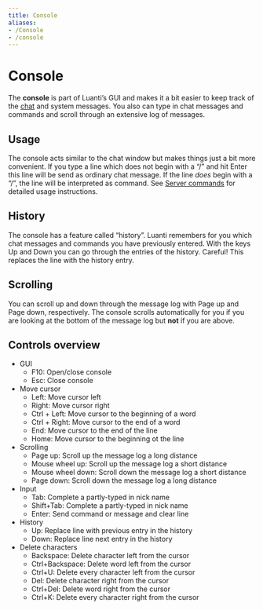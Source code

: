 ```yaml
---
title: Console
aliases:
- /Console
- /console
---
```


# Console
The **console** is part of Luanti’s GUI and makes it a bit easier to keep track of the [chat](/for-players/chat/) and system messages. You also can type in chat messages and commands and scroll through an extensive log of messages.

## Usage
The console acts similar to the chat window but makes things just a bit more convenient. If you type a line which does not begin with a “/” and hit Enter this line will be send as ordinary chat message. If the line _does_ begin with a “/”, the line will be interpreted as command. See [Server commands](/server-commands/) for detailed usage instructions.

## History
The console has a feature called “history”. Luanti remembers for you which chat messages and commands you have previously entered. With the keys Up and Down you can go through the entries of the history. Careful! This replaces the line with the history entry.

## Scrolling
You can scroll up and down through the message log with Page up and Page down, respectively. The console scrolls automatically for you if you are looking at the bottom of the message log but **not** if you are above.

## Controls overview
* GUI
  * F10: Open/close console
  * Esc: Close console
* Move cursor
  * Left: Move cursor left
  * Right: Move cursor right
  * Ctrl + Left: Move cursor to the beginning of a word
  * Ctrl + Right: Move cursor to the end of a word
  * End: Move cursor to the end of the line
  * Home: Move cursor to the beginning ot the line
* Scrolling
  * Page up: Scroll up the message log a long distance
  * Mouse wheel up: Scroll up the message log a short distance
  * Mouse wheel down: Scroll down the message log a short distance
  * Page down: Scroll down the message log a long distance
* Input
  * Tab: Complete a partly-typed in nick name
  * Shift+Tab: Complete a partly-typed in nick name
  * Enter: Send command or message and clear line
* History
  * Up: Replace line with previous entry in the history
  * Down: Replace line next entry in the history
* Delete characters
  * Backspace: Delete character left from the cursor
  * Ctrl+Backspace: Delete word left from the cursor
  * Ctrl+U: Delete every character left from the cursor
  * Del: Delete character right from the cursor
  * Ctrl+Del: Delete word right from the cursor
  * Ctrl+K: Delete every character right from the cursor
